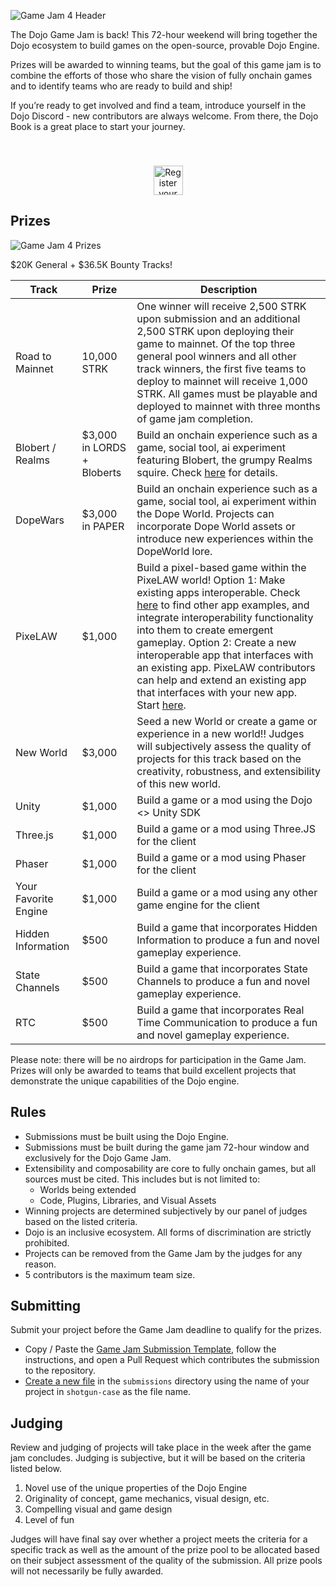 ![Game Jam 4 Header](../.github/assets/game-jam-4/header.png)

The Dojo Game Jam is back! This 72-hour weekend will bring together the Dojo ecosystem to build games on the open-source, provable Dojo Engine.

Prizes will be awarded to winning teams, but the goal of this game jam is to combine the efforts of those who share the vision of fully onchain games and to identify teams who are ready to build and ship!

If you’re ready to get involved and find a team, introduce yourself in the Dojo Discord - new contributors are always welcome. From there, the Dojo Book is a great place to start your journey.

<p align="center">
  <a href="https://github.com/dojoengine/game-jams/issues/new?assignees=&labels=&projects=&template=register_team.yaml&title=%5BTeam+Registration%5D:+Your+Team+Name">
    <img src=".github/assets/register.png" alt="Register your Team" style="height:47px;margin-top:40px;">
  </a>
</p>

## Prizes

![Game Jam 4 Prizes](../.github/assets/game-jam-4/prizes.png)

$20K General + $36.5K Bounty Tracks!

| Track | Prize | Description |
| --- | --- | --- |
| Road to Mainnet | 10,000 STRK | One winner will receive 2,500 STRK upon submission and an additional 2,500 STRK upon deploying their game to mainnet. Of the top three general pool winners and all other track winners, the first five teams to deploy to mainnet will receive 1,000 STRK. All games must be playable and deployed to mainnet with three months of game jam completion. |
| Blobert / Realms | $3,000 in LORDS + Bloberts | Build an onchain experience such as a game, social tool, ai experiment featuring Blobert, the grumpy Realms squire. Check [here](https://www.notion.so/2e0a8c5baa544267b624ef7aad1ecd97?pvs=21) for details. |
| DopeWars | $3,000 in PAPER | Build an onchain experience such as a game, social tool, ai experiment within the Dope World. Projects can incorporate Dope World assets or introduce new experiences within the DopeWorld lore. |
| PixeLAW | $1,000 | Build a pixel-based game within the PixeLAW world! Option 1: Make existing apps interoperable. Check [here](https://github.com/pixelaw/examples) to find other app examples, and integrate interoperability functionality into them to create emergent gameplay. Option 2: Create a new interoperable app that interfaces with an existing app. PixeLAW contributors can help and extend an existing app that interfaces with your new app. Start [here](https://pixelaw.github.io/book/getting-started/quick-start.html). |
| New World | $3,000 | Seed a new World or create a game or experience in a new world!! Judges will subjectively assess the quality of projects for this track based on the creativity, robustness, and extensibility of this new world.  |
| Unity | $1,000 | Build a game or a mod using the Dojo <> Unity SDK |
| Three.js | $1,000 | Build a game or a mod using Three.JS for the client |
| Phaser | $1,000 | Build a game or a mod using Phaser for the client |
| Your Favorite Engine | $1,000 | Build a game or a mod using any other game engine for the client |
| Hidden Information | $500 | Build a game that incorporates Hidden Information to produce a fun and novel gameplay experience. |
| State Channels | $500 | Build a game that incorporates State Channels to produce a fun and novel gameplay experience. |
| RTC | $500 | Build a game that incorporates Real Time Communication to produce a fun and novel gameplay experience. |

Please note: there will be no airdrops for participation in the Game Jam. Prizes will only be awarded to teams that build excellent projects that demonstrate the unique capabilities of the Dojo engine.

## Rules

- Submissions must be built using the Dojo Engine.
- Submissions must be built during the game jam 72-hour window and exclusively for the Dojo Game Jam.
- Extensibility and composability are core to fully onchain games, but all sources must be cited. This includes but is not limited to:
  - Worlds being extended
  - Code, Plugins, Libraries, and Visual Assets
- Winning projects are determined subjectively by our panel of judges based on the listed criteria.
- Dojo is an inclusive ecosystem. All forms of discrimination are strictly prohibited.
- Projects can be removed from the Game Jam by the judges for any reason.
- 5 contributors is the maximum team size.

## Submitting

Submit your project before the Game Jam deadline to qualify for the prizes.

- Copy / Paste the <a href="https://raw.githubusercontent.com/dojoengine/game-jams/main/submissions/TEMPLATE.md" target="_blank">Game Jam Submission Template</a>, follow the instructions, and open a Pull Request which contributes the submission to the repository.
- <a href="https://github.com/dojoengine/game-jams/new/main/submissions" target="_blank">Create a new file</a> in the `submissions` directory using the name of your project in `shotgun-case` as the file name.

## Judging

Review and judging of projects will take place in the week after the game jam concludes. Judging is subjective, but it will be based on the criteria listed below.

1. Novel use of the unique properties of the Dojo Engine
2. Originality of concept, game mechanics, visual design, etc.
3. Compelling visual and game design
4. Level of fun

Judges will have final say over whether a project meets the criteria for a specific track as well as the amount of the prize pool to be allocated based on their subject assessment of the quality of the submission. All prize pools will not necessarily be fully awarded.
